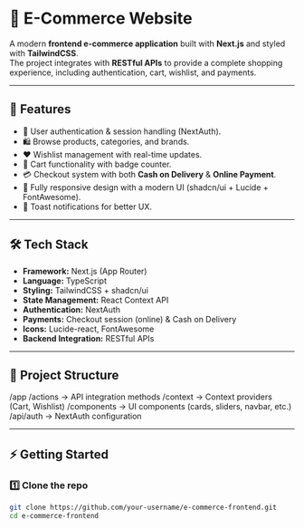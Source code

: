 # 🛒 E-Commerce Website

A modern **frontend e-commerce application** built with **Next.js** and styled with **TailwindCSS**.  
The project integrates with **RESTful APIs** to provide a complete shopping experience, including authentication, cart, wishlist, and payments.

---

## 🚀 Features
- 🔑 User authentication & session handling (NextAuth).
- 🛍️ Browse products, categories, and brands.
- ❤️ Wishlist management with real-time updates.
- 🛒 Cart functionality with badge counter.
- 💳 Checkout system with both **Cash on Delivery** & **Online Payment**.
- 📱 Fully responsive design with a modern UI (shadcn/ui + Lucide + FontAwesome).
- 🔔 Toast notifications for better UX.

---

## 🛠️ Tech Stack
- **Framework:** Next.js (App Router)  
- **Language:** TypeScript  
- **Styling:** TailwindCSS + shadcn/ui  
- **State Management:** React Context API  
- **Authentication:** NextAuth  
- **Payments:** Checkout session (online) & Cash on Delivery  
- **Icons:** Lucide-react, FontAwesome  
- **Backend Integration:** RESTful APIs  

---

## 📂 Project Structure
/app
/actions → API integration methods
/context → Context providers (Cart, Wishlist)
/components → UI components (cards, sliders, navbar, etc.)
/api/auth → NextAuth configuration


---

## ⚡ Getting Started

### 1️⃣ Clone the repo
```bash
git clone https://github.com/your-username/e-commerce-frontend.git
cd e-commerce-frontend
